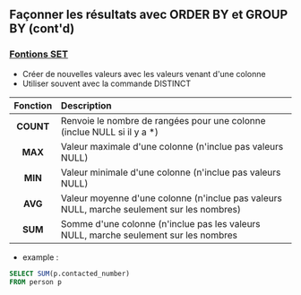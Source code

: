 ## Façonner les résultats avec ORDER BY et GROUP BY (cont'd)

### <span style="text-decoration:underline">Fontions SET</span>

- Créer de nouvelles valeurs avec les valeurs venant d'une colonne
- Utiliser souvent avec la commande DISTINCT


| Fonction    | Description       |
| :---:       | :----             |
| **COUNT**   | Renvoie le nombre de rangées pour une colonne (inclue NULL si il y a *) |
| **MAX**     | Valeur maximale d'une colonne (n'inclue pas valeurs NULL)                     |
| **MIN**     | Valeur minimale d'une colonne (n'inclue pas valeurs NULL)                     |
| **AVG**     | Valeur moyenne d'une colonne (n'inclue pas valeurs NULL, marche seulement sur les nombres)                          |
| **SUM**     | Somme d'une colonne (n'inclue pas les valeurs NULL, marche seulement sur les nombres |

- example : 

```sql
SELECT SUM(p.contacted_number)
FROM person p
```

